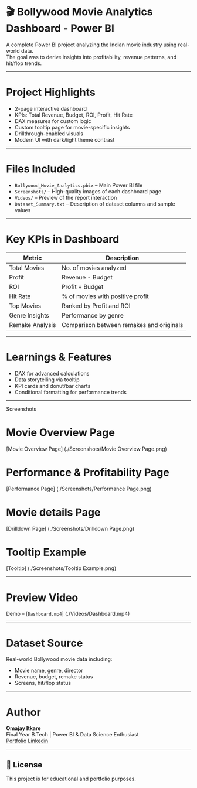 # 🎬 Bollywood Movie Analytics Dashboard - Power BI

A complete Power BI project analyzing the Indian movie industry using real-world data.  
The goal was to derive insights into profitability, revenue patterns, and hit/flop trends.

---

# Project Highlights

-  2-page interactive dashboard
-  KPIs: Total Revenue, Budget, ROI, Profit, Hit Rate
-  DAX measures for custom logic
-  Custom tooltip page for movie-specific insights
-  Drillthrough-enabled visuals
-  Modern UI with dark/light theme contrast

---

# Files Included

- `Bollywood_Movie_Analytics.pbix` – Main Power BI file
- `Screenshots/` – High-quality images of each dashboard page
- `Videos/` – Preview of the report interaction
- `Dataset_Summary.txt` – Description of dataset columns and sample values

---

# Key KPIs in Dashboard

| Metric                    | Description                                
|-----------------------  |------------------------------------------
| Total Movies          | No. of movies analyzed            
| Profit                     | Revenue - Budget                    
| ROI                       | Profit ÷ Budget                         
| Hit Rate                 | % of movies with positive profit         
| Top Movies            | Ranked by Profit and ROI                 
| Genre Insights      | Performance by genre                       
| Remake Analysis  | Comparison between remakes and originals   

---

# Learnings & Features

- DAX for advanced calculations
- Data storytelling via tooltip
- KPI cards and donut/bar charts
- Conditional formatting for performance trends

---

Screenshots

# Movie Overview Page
 [Movie Overview Page] (./Screenshots/Movie Overview Page.png)

# Performance & Profitability Page
 [Performance Page] (./Screenshots/Performance Page.png)

# Movie details Page
 [Drilldown Page] (./Screenshots/Drilldown Page.png)


# Tooltip Example
 [Tooltip] (./Screenshots/Tooltip Example.png)

---

# Preview Video

Demo – [`Dashboard.mp4`] (./Videos/Dashboard.mp4) 

---

# Dataset Source

Real-world Bollywood movie data including:
- Movie name, genre, director
- Revenue, budget, remake status
- Screens, hit/flop status

---

# Author

**Omajay Itkare**  
Final Year B.Tech | Power BI & Data Science Enthusiast  
[ Portfolio](https://omajay.vercel.app)
[ Linkedin](https://www.linkedin.com/in/omajay-itkare/)

---

## 📎 License

This project is for educational and portfolio purposes.
